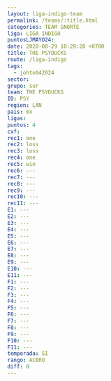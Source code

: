 ```yaml
---
layout: liga-indigo-team
permalink: /teams/:title.html
categories: TEAM GNORTE
liga: LIGA INDIGO
puntosLJMAYO24: 
date: 2020-08-29 10:29:20 +0700
title: THE PSYDUCKS
route: /liga-indigo
tags:
  - johto042024
sector: 
grupo: sur
team: THE PSYDUCKS
ID: PSY
region: LAN
pais: mx
ligas: 
puntos: 4
cxf: 
rec1: one
rec2: loss
rec3: loss
rec4: one
rec5: win
rec6: ---
rec7: ---
rec8: ---
rec9: ---
rec10: ---
rec11: ---
E1: ---
E2: ---
E3: ---
E4: ---
E5: ---
E6: ---
E7: ---
E8: ---
E9: ---
E10: ---
E11: ---
F1: ---
F2: ---
F3: ---
F4: ---
F5: ---
F6: ---
F7: ---
F8: ---
F9: ---
F10: ---
F11: ---
temporada: SI
rango: ACERO
diff: 0
---
```

